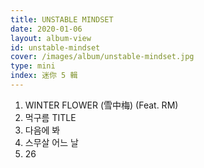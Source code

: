 ```yaml
---
title: UNSTABLE MINDSET
date: 2020-01-06
layout: album-view
id: unstable-mindset
cover: /images/album/unstable-mindset.jpg
type: mini
index: 迷你 5 輯
---
```


1. WINTER FLOWER (雪中梅) (Feat. RM)
2. 먹구름 <span class="badge">TITLE</span>
3. 다음에 봐
4. 스무살 어느 날
5. 26
